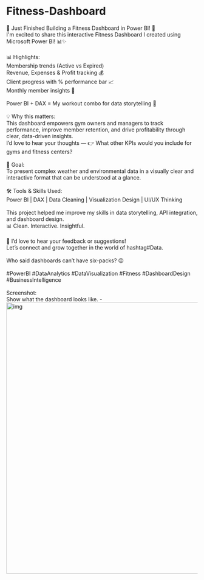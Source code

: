 # Fitness-Dashboard
🚀 Just Finished Building a Fitness Dashboard in Power BI! 💪 <br>
I'm excited to share this interactive Fitness Dashboard I created using Microsoft Power BI! 📊✨<br>
<br>
📊 Highlights:<br>
Membership trends (Active vs Expired) <br>
Revenue, Expenses & Profit tracking 💰<br>
Client progress with % performance bar 📈<br>
Monthly member insights 📅<br>
<br>
Power BI + DAX = My workout combo for data storytelling 🚀<br>
<br>
💡 Why this matters: <br>
This dashboard empowers gym owners and managers to track performance, improve member retention, and drive profitability through clear, data-driven insights.<br>
I’d love to hear your thoughts — 👉 What other KPIs would you include for gyms and fitness centers?<br>
<br>
🎯 Goal:<br>
To present complex weather and environmental data in a visually clear and interactive format that can be understood at a glance.<br>
<br>
🛠️ Tools & Skills Used:<br>
Power BI | DAX | Data Cleaning | Visualization Design | UI/UX Thinking<br>
<br>
This project helped me improve my skills in data storytelling, API integration, and dashboard design.<br>
📊 Clean. Interactive. Insightful.<br>
<br>
💬 I’d love to hear your feedback or suggestions!<br>
Let’s connect and grow together in the world of hashtag#Data.<br>
<br>
Who said dashboards can’t have six-packs? 😉<br>
<br>
#PowerBI #DataAnalytics #DataVisualization #Fitness #DashboardDesign #BusinessIntelligence<br>
<br>
Screenshot:<br>
Show what the dashboard looks like. -<br>
<img width="1277" height="713" alt="img" src="https://github.com/user-attachments/assets/17e730d4-8f75-4e3f-b1a8-ee07aab444a5" />
